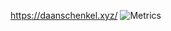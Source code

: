 https://daanschenkel.xyz/
![Metrics](https://metrics.lecoq.io/daanschenkel?template=terminal&config.timezone=Europe%2FAmsterdam)
